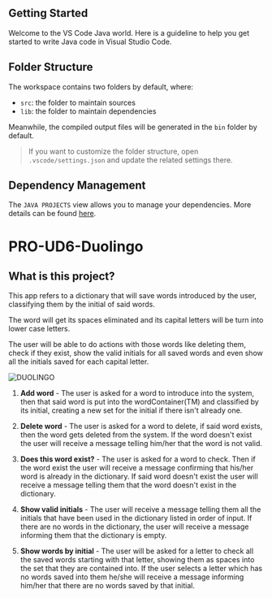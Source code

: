 ## Getting Started

Welcome to the VS Code Java world. Here is a guideline to help you get started to write Java code in Visual Studio Code.

## Folder Structure

The workspace contains two folders by default, where:

- `src`: the folder to maintain sources
- `lib`: the folder to maintain dependencies

Meanwhile, the compiled output files will be generated in the `bin` folder by default.

> If you want to customize the folder structure, open `.vscode/settings.json` and update the related settings there.

## Dependency Management

The `JAVA PROJECTS` view allows you to manage your dependencies. More details can be found [here](https://github.com/microsoft/vscode-java-dependency#manage-dependencies).

# PRO-UD6-Duolingo

## What is this project?

This app refers to a dictionary that will save words introduced by the user, classifying them by the initial of said words.

The word will get its spaces eliminated and its capital letters will be turn into lower case letters.

The user will be able to do actions with those words like deleting them, check if they exist, show the valid initials for all saved words and even show all the initials saved for each capital letter.

![DUOLINGO]((https://raw.githubusercontent.com/JudelRos/PRO-UD6-Duolingo/main/assets/Menu_Duolingo.png))

1. **Add word** - The user is asked for a word to introduce into the system, then that said word is put into the wordContainer(TM) and classified by its initial, creating a new set for the initial if there isn't already one.

2. **Delete word** - The user is asked for a word to delete, if said word exists, then the word gets deleted from the system. If the word doesn't exist the user will receive a message telling him/her that the word is not valid.

3. **Does this word exist?** - The user is asked for a word to check. Then if the word exist the user will receive a message confirming that his/her word is already in the dictionary. If said word doesn't exist the user will receive a message telling them that the word doesn't exist in the dictionary.

4. **Show valid initials** - The user will receive a message telling them all the initials that have been used in the dictionary listed in order of input. If there are no words in the dictionary, the user will receive a message informing them that the dictionary is empty.

5. **Show words by initial** - The user will be asked for a letter to check all the saved words starting with that letter, showing them as spaces into the set that they are contained into. If the user selects a letter which has no words saved into them he/she will receive a message informing him/her that there are no words saved by that initial.
